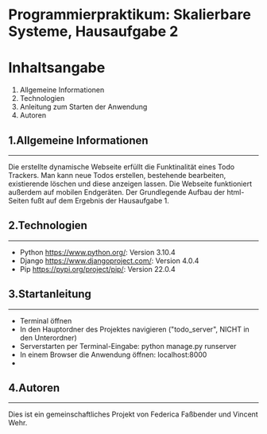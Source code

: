 # Programmierpraktikum: Skalierbare Systeme, Hausaufgabe 2
# Inhaltsangabe
1. Allgemeine Informationen
2. Technologien
3. Anleitung zum Starten der Anwendung
4. Autoren
## 1.Allgemeine Informationen 
***
Die erstellte dynamische Webseite erfüllt die Funktinalität eines Todo Trackers.
Man kann neue Todos erstellen, bestehende bearbeiten, existierende löschen und diese anzeigen lassen.
Die Webseite funktioniert außerdem auf mobilen Endgeräten.
Der Grundlegende Aufbau der html-Seiten fußt auf dem Ergebnis der Hausaufgabe 1.

## 2.Technologien
***
* Python https://www.python.org/: Version 3.10.4
* Django https://www.djangoproject.com/: Version 4.0.4
* Pip https://pypi.org/project/pip/: Version 22.0.4

## 3.Startanleitung
***
- Terminal öffnen
- In den Hauptordner des Projektes navigieren ("todo_server", NICHT in den Unterordner)
- Serverstarten per Terminal-Eingabe: python manage.py runserver
- In einem Browser die Anwendung öffnen: localhost:8000
-  
## 4.Autoren
***
Dies ist ein gemeinschaftliches Projekt von Federica Faßbender und Vincent Wehr.
